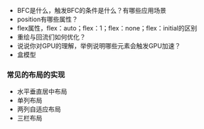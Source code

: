 * BFC是什么，触发BFC的条件是什么？有哪些应用场景
* position有哪些属性？
* flex属性，flex：auto；flex：1；flex：none；flex：initial的区别
* 重绘与回流们如何优化？
* 说说你对GPU的理解，举例说明哪些元素会触发GPU加速？
* 盒模型

### 常见的布局的实现
* 水平垂直居中布局
* 单列布局
* 两列自适应布局
* 三栏布局

